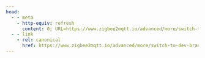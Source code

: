 ```yaml
---
head:
  - - meta
    - http-equiv: refresh
      content: 0; URL=https://www.zigbee2mqtt.io/advanced/more/switch-to-dev-branch.html
  - - link 
    - rel: canonical
      href: https://www.zigbee2mqtt.io/advanced/more/switch-to-dev-branch.html
---
```


